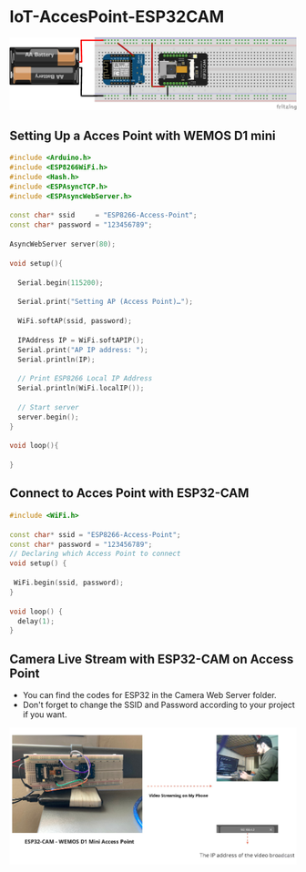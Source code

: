 # IoT-AccesPoint-ESP32CAM
 
![Screenshot](accespointmethod.png)

## Setting Up a Acces Point with WEMOS D1 mini

```C++
#include <Arduino.h>
#include <ESP8266WiFi.h>
#include <Hash.h>
#include <ESPAsyncTCP.h>
#include <ESPAsyncWebServer.h>

const char* ssid     = "ESP8266-Access-Point";   
const char* password = "123456789";

AsyncWebServer server(80);

void setup(){

  Serial.begin(115200);
  
  Serial.print("Setting AP (Access Point)…");
  
  WiFi.softAP(ssid, password);

  IPAddress IP = WiFi.softAPIP();
  Serial.print("AP IP address: ");
  Serial.println(IP);

  // Print ESP8266 Local IP Address
  Serial.println(WiFi.localIP());

  // Start server
  server.begin();
}
 
void loop(){  

}

```

## Connect to Acces Point with ESP32-CAM 

```C++
#include <WiFi.h>

const char* ssid = "ESP8266-Access-Point";
const char* password = "123456789";
// Declaring which Access Point to connect
void setup() {
  
 WiFi.begin(ssid, password); 
}

void loop() {
  delay(1);
}
```

## Camera Live Stream with ESP32-CAM on Access Point

- You can find the codes for ESP32 in the Camera Web Server folder.
- Don't forget to change the SSID and Password according to your project if you want.

![Screenshot](system.jpg)
